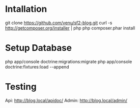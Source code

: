 Intallation
===========
git clone https://github.com/venu/sf2-blog.git
curl -s http://getcomposer.org/installer | php
php composer.phar install

Setup Database
==============
php app/console doctrine:migrations:migrate
php app/console doctrine:fixtures:load --append

Testing
=============
Api: http://blog.local/apidoc/
Admin: http://blog.local/admin/
